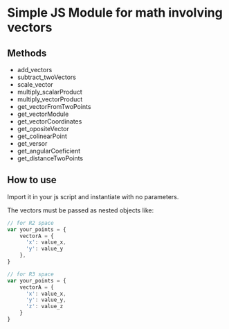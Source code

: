 # Simple JS Module for math involving vectors

## Methods
* add_vectors
* subtract_twoVectors
* scale_vector
* multiply_scalarProduct
* multiply_vectorProduct
* get_vectorFromTwoPoints
* get_vectorModule
* get_vectorCoordinates
* get_opositeVector
* get_colinearPoint
* get_versor
* get_angularCoeficient
* get_distanceTwoPoints

## How to use

Import it in your js script and instantiate with no parameters.

The vectors must be passed as nested objects like:

```javascript
// for R2 space
var your_points = {
	vectorA = {
	  'x': value_x,
	  'y': value_y
	},
}

// for R3 space
var your_points = {
	vectorA = {
	  'x': value_x,
	  'y': value_y,
	  'z': value_z
	}
}
```
